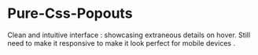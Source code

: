 # Pure-Css-Popouts
Clean and intuitive interface : showcasing extraneous details on hover. Still need to make it responsive to make it look perfect for mobile devices .

